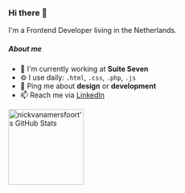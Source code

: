 ### Hi there 👋

I'm a Frontend Developer living in the Netherlands.

##### About me

- 🏢 I'm currently working at **Suite Seven**
- ⚙️ I use daily: `.html`, `.css`, `.php`, `.js`
- 💬 Ping me about **design** or **development**
- 📫 Reach me via [LinkedIn](https://www.linkedin.com/in/nickvanamersfoort/)


<a href="https://github.com/nickvanamersfoort">
  <img alt="nickvanamersfoort's GitHub Stats" src="https://github-readme-stats.vercel.app/api?username=nickvanamersfoort&show_icons=true&theme=nord&count_private=true&hide_border=true" height="150">
</a>
